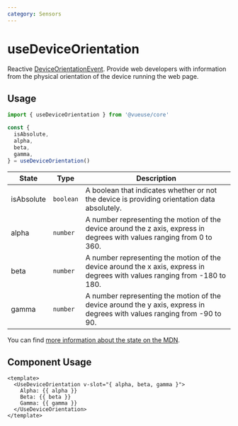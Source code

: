 ```yaml
---
category: Sensors
---
```


# useDeviceOrientation

Reactive [DeviceOrientationEvent](https://developer.mozilla.org/en-US/docs/Web/API/DeviceOrientationEvent). Provide web developers with information from the physical orientation of the device running the web page.

## Usage

```ts
import { useDeviceOrientation } from '@vueuse/core'

const {
  isAbsolute,
  alpha,
  beta,
  gamma,
} = useDeviceOrientation()
```

| State      | Type      | Description                                                                                                                |
| ---------- | --------- | -------------------------------------------------------------------------------------------------------------------------- |
| isAbsolute | `boolean` | A boolean that indicates whether or not the device is providing orientation data absolutely.                               |
| alpha      | `number`  | A number representing the motion of the device around the z axis, express in degrees with values ranging from 0 to 360.    |
| beta       | `number`  | A number representing the motion of the device around the x axis, express in degrees with values ranging from -180 to 180. |
| gamma      | `number`  | A number representing the motion of the device around the y axis, express in degrees with values ranging from -90 to 90.   |

You can find [more information about the state on the MDN](https://developer.mozilla.org/en-US/docs/Web/API/DeviceOrientationEvent#Properties).

## Component Usage

```vue
<template>
  <UseDeviceOrientation v-slot="{ alpha, beta, gamma }">
    Alpha: {{ alpha }}
    Beta: {{ beta }}
    Gamma: {{ gamma }}
  </UseDeviceOrientation>
</template>
```
